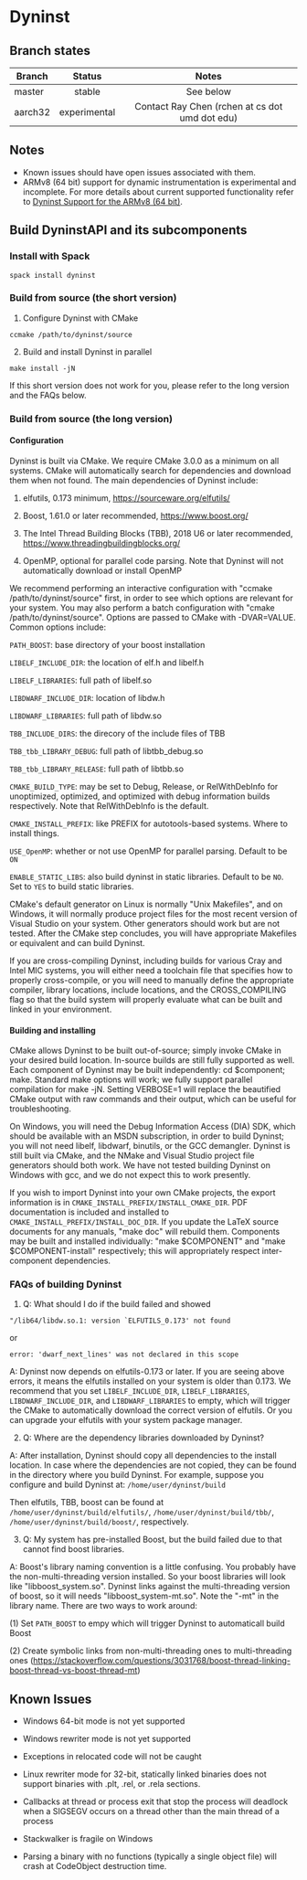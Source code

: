 # Dyninst

## Branch states

| Branch                                  | Status        | Notes                                              |
| --------------------------------------- |:-------------:|:--------------------------------------------------:|
| master                                  | stable        | See below                                          |
| aarch32                                 | experimental  | Contact Ray Chen (rchen at cs dot umd dot edu)     |

## Notes

* Known issues should have open issues associated with them.
* ARMv8 (64 bit) support for dynamic instrumentation is experimental and incomplete.
  For more details about current supported functionality refer to [Dyninst Support for the ARMv8 (64 bit)](https://github.com/dyninst/dyninst/wiki/DyninstAPI-ARMv8-status).

## Build DyninstAPI and its subcomponents

### Install with Spack

```spack install dyninst```

### Build from source (the short version)

1. Configure Dyninst with CMake

```ccmake /path/to/dyninst/source```

2. Build and install Dyninst in parallel

```make install -jN```

If this short version does not work for you, please refer to the long version and the FAQs below.

### Build from source (the long version)

#### Configuration

Dyninst is built via CMake. We require CMake 3.0.0 as a minimum on all systems. CMake will automatically
search for dependencies and download them when not found. The main dependencies of Dyninst include:

1. elfutils, 0.173 minimum, https://sourceware.org/elfutils/

2. Boost, 1.61.0 or later recommended, https://www.boost.org/

3. The Intel Thread Building Blocks (TBB), 2018 U6 or later recommended, https://www.threadingbuildingblocks.org/

4. OpenMP, optional for parallel code parsing. Note that Dyninst will not automatically download or install OpenMP

We recommend performing an interactive
configuration with "ccmake /path/to/dyninst/source" first, in order to see which options are
relevant for your system. You may also perform a batch configuration
with "cmake /path/to/dyninst/source".  Options are passed to CMake with -DVAR=VALUE. Common
options include:

```PATH_BOOST```: base directory of your boost installation

```LIBELF_INCLUDE_DIR```: the location of elf.h and libelf.h

```LIBELF_LIBRARIES```: full path of libelf.so

```LIBDWARF_INCLUDE_DIR```: location of libdw.h

```LIBDWARF_LIBRARIES```: full path of libdw.so

```TBB_INCLUDE_DIRS```: the direcory of the include files of TBB

```TBB_tbb_LIBRARY_DEBUG```: full path of libtbb_debug.so

```TBB_tbb_LIBRARY_RELEASE```: full path of libtbb.so

```CMAKE_BUILD_TYPE```: may be set to Debug, Release, or RelWithDebInfo for unoptimized, optimized, and optimized with debug information builds respectively. Note that RelWithDebInfo is the default.

```CMAKE_INSTALL_PREFIX```: like PREFIX for autotools-based systems. Where to install things.

```USE_OpenMP```: whether or not use OpenMP for parallel parsing. Default to be ```ON```

```ENABLE_STATIC_LIBS```: also build dyninst in static libraries. Default to be ```NO```. Set to ```YES``` to build static libraries. 

CMake's default generator on Linux is normally "Unix Makefiles", and
on Windows, it will normally produce project files for the most recent
version of Visual Studio on your system. Other generators should work
but are not tested. After the CMake step concludes, you will have
appropriate Makefiles or equivalent and can build Dyninst.

If you are cross-compiling Dyninst, including builds for
various Cray and Intel MIC systems, you will either need a toolchain
file that specifies how to properly cross-compile, or you will need to
manually define the appropriate compiler, library locations, include
locations, and the CROSS_COMPILING flag so that the build system will
properly evaluate what can be built and linked in your environment.

#### Building and installing
CMake allows Dyninst to be built out-of-source; simply invoke CMake in your desired build location. In-source builds are still fully supported as well.
Each component of Dyninst may be built independently: cd $component; make. Standard make options will work; we fully support parallel compilation for make -jN. Setting VERBOSE=1 will replace the beautified CMake output with raw commands and their output, which can be useful for troubleshooting.

On Windows, you will need the Debug Information Access (DIA) SDK, which should be available with an MSDN subscription, in order to build Dyninst; you will not need libelf, libdwarf, binutils, or the GCC demangler. Dyninst is still built via CMake, and the NMake and Visual Studio project file generators should both work. We have not tested building Dyninst on Windows with gcc, and we do not expect this to work presently.

If you wish to import
Dyninst into your own CMake projects, the export information is in
`CMAKE_INSTALL_PREFIX/INSTALL_CMAKE_DIR`. PDF documentation is included
and installed to `CMAKE_INSTALL_PREFIX/INSTALL_DOC_DIR`. If you update
the LaTeX source documents for any manuals, "make doc" will rebuild
them. Components may be built and installed individually: "make
$COMPONENT" and "make $COMPONENT-install" respectively; this will
appropriately respect inter-component dependencies.

### FAQs of building Dyninst

1. Q: What should I do if the build failed and showed

```"/lib64/libdw.so.1: version `ELFUTILS_0.173' not found```

or

```error: 'dwarf_next_lines' was not declared in this scope```

A: Dyninst now depends on elfutils-0.173 or later. If you are seeing above errors, it means the elfutils installed on your system is older than 0.173. We recommend that you set ```LIBELF_INCLUDE_DIR```, ```LIBELF_LIBRARIES```, ```LIBDWARF_INCLUDE_DIR```, and ```LIBDWARF_LIBRARIES``` to empty, which will trigger the CMake to automatically download the correct version of elfutils. Or you can upgrade your elfutils with your system package manager.

2. Q: Where are the dependency libraries downloaded by Dyninst?

A: After installation, Dyninst should copy all dependencies to the install location. In case where the dependencies are not copied, they can be found in the directory where you build Dyninst. For example, suppose you configure and build Dyninst at: ```/home/user/dyninst/build```

Then elfutils, TBB, boost can be found at ```/home/user/dyninst/build/elfutils/```, ```/home/user/dyninst/build/tbb/```, ```/home/user/dyninst/build/boost/```, respectively.

3. Q: My system has pre-installed Boost, but the build failed due to that cannot find boost libraries.

A: Boost's library naming convention is a little confusing. You probably have the non-multi-threading version installed. So your boost libraries will look like "libboost_system.so". Dyninst links against the multi-threading version of boost, so it will needs "libboost_system-mt.so". Note the "-mt" in the library name. There are two ways to work around:

(1) Set ```PATH_BOOST``` to empy which will trigger Dyninst to automaticall build Boost

(2) Create symbolic links from non-multi-threading ones to multi-threading ones (https://stackoverflow.com/questions/3031768/boost-thread-linking-boost-thread-vs-boost-thread-mt)

## Known Issues

* Windows 64-bit mode is not yet supported

* Windows rewriter mode is not yet supported

* Exceptions in relocated code will not be caught

* Linux rewriter mode for 32-bit, statically linked binaries does not support binaries with .plt, .rel, or .rela
sections.

* Callbacks at thread or process exit that stop the process will deadlock when a SIGSEGV occurs on a thread other than
the main thread of a process

* Stackwalker is fragile on Windows

* Parsing a binary with no functions (typically a single object file) will crash at CodeObject destruction time.
